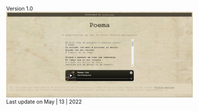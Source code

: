 Version 1.0
![](https://github.com/vtfeitosa/poema/blob/master/assets/versions/v1_poema.jpg?raw=true)
Last update on May | 13 | 2022
